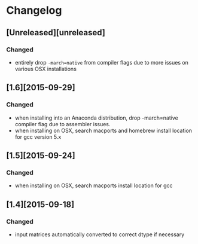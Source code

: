 # Changelog

## [Unreleased][unreleased]
### Changed
- entirely drop `-march=native` from compiler flags due to more issues on various OSX installations

## [1.6][2015-09-29]
### Changed
- when installing into an Anaconda distribution, drop -march=native compiler flag
  due to assembler issues.
- when installing on OSX, search macports and homebrew install location for gcc
  version 5.x

## [1.5][2015-09-24]
### Changed
- when installing on OSX, search macports install location for gcc

## [1.4][2015-09-18]
### Changed
- input matrices automatically converted to correct dtype if necessary
